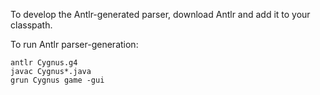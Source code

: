 
To develop the Antlr-generated parser, download Antlr and add it to your classpath. 

To run Antlr parser-generation:

	antlr Cygnus.g4
	javac Cygnus*.java
	grun Cygnus game -gui

